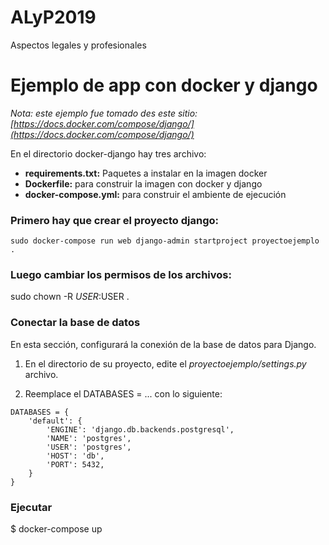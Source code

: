 # ALyP2019
Aspectos legales y profesionales

# Ejemplo de app con docker y django

*Nota: este ejemplo fue tomado des este sitio: [https://docs.docker.com/compose/django/](https://docs.docker.com/compose/django/)*

En el directorio docker-django hay tres archivo:
* **requirements.txt:** Paquetes a instalar en la imagen docker
* **Dockerfile:** para construir la imagen con docker y django
* **docker-compose.yml:** para construir el ambiente de ejecución

### Primero hay que crear el proyecto django:

~~~
sudo docker-compose run web django-admin startproject proyectoejemplo .
~~~

### Luego cambiar los permisos de los archivos:

sudo chown -R $USER:$USER .

### Conectar la base de datos

En esta sección, configurará la conexión de la base de datos para Django.  

1. En el directorio de su proyecto, edite el *proyectoejemplo/settings.py* archivo.

2. Reemplace el DATABASES = ... con lo siguiente:

~~~
DATABASES = {
    'default': {
        'ENGINE': 'django.db.backends.postgresql',
        'NAME': 'postgres',
        'USER': 'postgres',
        'HOST': 'db',
        'PORT': 5432,
    }
}
~~~

### Ejecutar

$ docker-compose up
